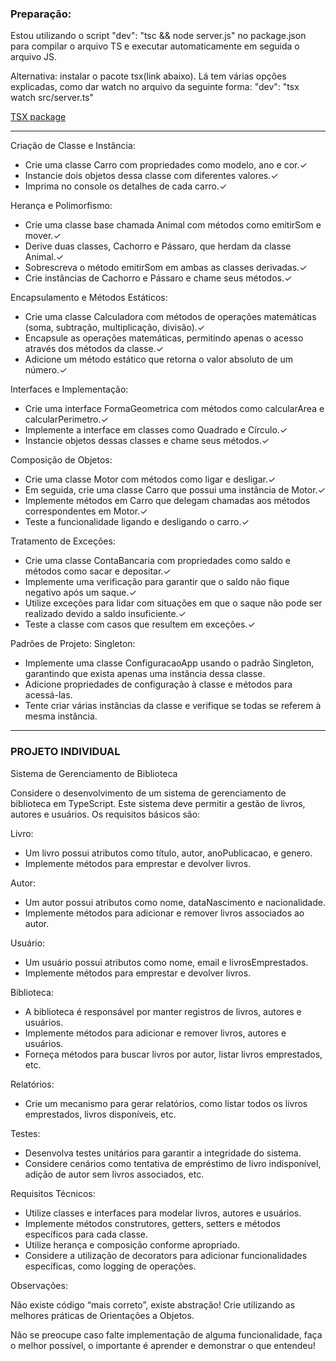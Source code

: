 <h3>Preparação:</h3>

<p>Estou utilizando o script "dev": "tsc && node server.js" no package.json para compilar o arquivo TS 
e executar automaticamente em seguida o arquivo JS.</p>

<p>Alternativa: instalar o pacote tsx(link abaixo). Lá tem várias opções explicadas, como dar watch
no arquivo da seguinte forma: "dev": "tsx watch src/server.ts"</p>

<a href="https://www.npmjs.com/package/tsx">TSX package</a>

<hr/>

<p>Criação de Classe e Instância:</p>
<ul>
  <li>Crie uma classe Carro com propriedades como modelo, ano e cor.<span>&#10003;</span></li>
  <li>Instancie dois objetos dessa classe com diferentes valores.<span>&#10003;</span></li>
  <li>Imprima no console os detalhes de cada carro.<span>&#10003;</span></li>
</ul>

<p>Herança e Polimorfismo:</p>
<ul>
  <li>Crie uma classe base chamada Animal com métodos como emitirSom e mover.<span>&#10003;</span></li>
  <li>Derive duas classes, Cachorro e Pássaro, que herdam da classe Animal.<span>&#10003;</span></li>
  <li>Sobrescreva o método emitirSom em ambas as classes derivadas.<span>&#10003;</span></li>
  <li>Crie instâncias de Cachorro e Pássaro e chame seus métodos.<span>&#10003;</span></li>
</ul>

<p>Encapsulamento e Métodos Estáticos:</p>
<ul>
  <li>Crie uma classe Calculadora com métodos de operações matemáticas (soma, subtração, multiplicação, divisão).<span>&#10003;</span></li>
  <li>Encapsule as operações matemáticas, permitindo apenas o acesso através dos métodos da classe.<span>&#10003;</span></li>
  <li>Adicione um método estático que retorna o valor absoluto de um número.<span>&#10003;</span></li>
</ul>

<p>Interfaces e Implementação:</p>
<ul>
  <li>Crie uma interface FormaGeometrica com métodos como calcularArea e calcularPerimetro.<span>&#10003;</span></li>
  <li>Implemente a interface em classes como Quadrado e Círculo.<span>&#10003;</span></li>
  <li>Instancie objetos dessas classes e chame seus métodos.<span>&#10003;</span></li>
</ul>

<p>Composição de Objetos:</p>
<ul>
  <li>Crie uma classe Motor com métodos como ligar e desligar.<span>&#10003;</span></li>
  <li>Em seguida, crie uma classe Carro que possui uma instância de Motor.<span>&#10003;</span></li>
  <li>Implemente métodos em Carro que delegam chamadas aos métodos correspondentes em Motor.<span>&#10003;</span></li>
  <li>Teste a funcionalidade ligando e desligando o carro.<span>&#10003;</span></li>
</ul>

<p>Tratamento de Exceções:</p>
<ul>
  <li>Crie uma classe ContaBancaria com propriedades como saldo e métodos como sacar e depositar.<span>&#10003;</span></li>
  <li>Implemente uma verificação para garantir que o saldo não fique negativo após um saque.<span>&#10003;</span></li>
  <li>Utilize exceções para lidar com situações em que o saque não pode ser realizado devido a saldo insuficiente.<span>&#10003;</span></li>
  <li>Teste a classe com casos que resultem em exceções.<span>&#10003;</span></li>
</ul>

<p>Padrões de Projeto: Singleton:</p>
<ul>
  <li>Implemente uma classe ConfiguracaoApp usando o padrão Singleton, garantindo que exista apenas uma instância dessa classe.</li>
  <li>Adicione propriedades de configuração à classe e métodos para acessá-las.</li>
  <li>Tente criar várias instâncias da classe e verifique se todas se referem à mesma instância.</li>
</ul>

<hr/>

<h3>PROJETO INDIVIDUAL</h3>
<p>Sistema de Gerenciamento de Biblioteca</p>
<p>Considere o desenvolvimento de um sistema de gerenciamento de biblioteca em TypeScript. Este
sistema deve permitir a gestão de livros, autores e usuários. Os requisitos básicos são:</p>

<p>Livro:</p>
<ul>
  <li>Um livro possui atributos como título, autor, anoPublicacao, e genero.</li>
  <li>Implemente métodos para emprestar e devolver livros.</li>
</ul>

<p>Autor:</p>
<ul>
  <li>Um autor possui atributos como nome, dataNascimento e nacionalidade.</li>
  <li>Implemente métodos para adicionar e remover livros associados ao autor.</li>
</ul>

<p>Usuário:</p>
<ul>
  <li>Um usuário possui atributos como nome, email e livrosEmprestados.</li>
  <li>Implemente métodos para emprestar e devolver livros.</li>
</ul>

<p>Biblioteca:</p>
<ul>
  <li>A biblioteca é responsável por manter registros de livros, autores e usuários.</li>
  <li>Implemente métodos para adicionar e remover livros, autores e usuários.</li>
  <li>Forneça métodos para buscar livros por autor, listar livros emprestados, etc.</li>
</ul>

<p>Relatórios:</p>
<ul>
  <li>Crie um mecanismo para gerar relatórios, como listar todos os livros emprestados, livros
  disponíveis, etc.</li>
</ul>

<p>Testes:</p>
<ul>
  <li>Desenvolva testes unitários para garantir a integridade do sistema.</li>
  <li>Considere cenários como tentativa de empréstimo de livro indisponível, adição de autor sem
  livros associados, etc.</li>
</ul>

<p>Requisitos Técnicos:</p>
<ul>
  <li>Utilize classes e interfaces para modelar livros, autores e usuários.</li>
  <li>Implemente métodos construtores, getters, setters e métodos específicos para cada classe.</li>
  <li>Utilize herança e composição conforme apropriado.</li>
  <li>Considere a utilização de decorators para adicionar funcionalidades específicas, como logging de
  operações.</li>
</ul>

<p>Observações:</p>
<p>Não existe código “mais correto”, existe abstração! Crie utilizando as melhores práticas de
Orientações a Objetos.</p>

<p>Não se preocupe caso falte implementação de alguma funcionalidade, faça o melhor possível, o
importante é aprender e demonstrar o que entendeu!</p>